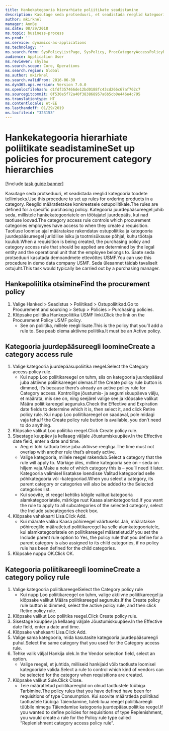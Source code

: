 ```yaml
---
title: Hankekategooria hierarhiate poliitikate seadistamine
description: Kasutage seda protseduuri, et seadistada reeglid kategooria toodete tellimiseks.
author: mkirknel
manager: AnnBe
ms.date: 08/29/2018
ms.topic: business-process
ms.prod: ''
ms.service: dynamics-ax-applications
ms.technology: ''
ms.search.form: SysPolicyListPage, SysPolicy, ProcCategoryAccessPolicyRule, ProcCategoryPolicyRule, EcoResCategorySingleLookup
audience: Application User
ms.reviewer: shylaw
ms.search.scope: Core, Operations
ms.search.region: Global
ms.author: mkirknel
ms.search.validFrom: 2016-06-30
ms.dyn365.ops.version: Version 7.0.0
ms.openlocfilehash: d1fdf357466de12bd0188fc43cd266c67af762c7
ms.sourcegitcommit: 0f530e5f72a40f383868957a6b5cb0e446e4c795
ms.translationtype: HT
ms.contentlocale: et-EE
ms.lasthandoff: 01/29/2019
ms.locfileid: "323153"
---
```

# <a name="set-up-policies-for-procurement-category-hierarchies"></a><span data-ttu-id="a16b3-103">Hankekategooria hierarhiate poliitikate seadistamine</span><span class="sxs-lookup"><span data-stu-id="a16b3-103">Set up policies for procurement category hierarchies</span></span>

[!include [task guide banner](../../includes/task-guide-banner.md)]

<span data-ttu-id="a16b3-104">Kasutage seda protseduuri, et seadistada reeglid kategooria toodete tellimiseks.</span><span class="sxs-lookup"><span data-stu-id="a16b3-104">Use this procedure to set up rules for ordering products in a category.</span></span> <span data-ttu-id="a16b3-105">Reeglid määratletakse konkreetsele ostupoliitikale.</span><span class="sxs-lookup"><span data-stu-id="a16b3-105">The rules are defined for a specific purchasing policy.</span></span> <span data-ttu-id="a16b3-106">Kategooria juurdepääsureegel juhib seda, millistele hankekategooriatele on töötajatel juurdepääs, kui nad taotluse loovad.</span><span class="sxs-lookup"><span data-stu-id="a16b3-106">The category access rule controls which procurement categories employees have access to when they create a requisition.</span></span> <span data-ttu-id="a16b3-107">Taotluse loomise ajal määratakse rakendatav ostupoliitika ja kategooria juurdepääsureegel juriidilise isiku ja tootmisüksuse põhjal, kuhu töötaja kuulub.</span><span class="sxs-lookup"><span data-stu-id="a16b3-107">When a requisition is being created, the purchasing policy and category access rule that should be applied are determined by the legal entity and the operational unit that the employee belongs to.</span></span> <span data-ttu-id="a16b3-108">Saate seda protseduuri kasutada demoandmete ettevõttes USMF.</span><span class="sxs-lookup"><span data-stu-id="a16b3-108">You can use this procedure in demo data company USMF.</span></span> <span data-ttu-id="a16b3-109">Seda ülesannet täidab tavaliselt ostujuht.</span><span class="sxs-lookup"><span data-stu-id="a16b3-109">This task would typically be carried out by a purchasing manager.</span></span>


## <a name="find-the-procurement-policy"></a><span data-ttu-id="a16b3-110">Hankepoliitika otsimine</span><span class="sxs-lookup"><span data-stu-id="a16b3-110">Find the procurement policy</span></span>
1. <span data-ttu-id="a16b3-111">Valige Hanked > Seadistus > Poliitikad > Ostupoliitikad.</span><span class="sxs-lookup"><span data-stu-id="a16b3-111">Go to Procurement and sourcing > Setup > Policies > Purchasing policies.</span></span>
2. <span data-ttu-id="a16b3-112">Klõpsake poliitika Hankepoliitika USMF linki.</span><span class="sxs-lookup"><span data-stu-id="a16b3-112">Click the link on the Procurement Policy USMF policy.</span></span>
    * <span data-ttu-id="a16b3-113">See on poliitika, millele reegli lisate.</span><span class="sxs-lookup"><span data-stu-id="a16b3-113">This is the policy that you’ll add a rule to.</span></span> <span data-ttu-id="a16b3-114">See peab olema aktiivne poliitika.</span><span class="sxs-lookup"><span data-stu-id="a16b3-114">It must be an Active policy.</span></span>  

## <a name="create-a-category-access-rule"></a><span data-ttu-id="a16b3-115">Kategooria juurdepääsureegli loomine</span><span class="sxs-lookup"><span data-stu-id="a16b3-115">Create a category access rule</span></span>
1. <span data-ttu-id="a16b3-116">Valige kategooria juurdepääsupoliitika reegel.</span><span class="sxs-lookup"><span data-stu-id="a16b3-116">Select the Category access policy rule.</span></span>
    * <span data-ttu-id="a16b3-117">Kui nupp Loo poliitikareegel on tuhm, siis on kategooria juurdepääsul juba aktiivne poliitikareegel olemas.</span><span class="sxs-lookup"><span data-stu-id="a16b3-117">If the Create policy rule button is dimmed, it’s because there’s already an active policy rule for Category access.</span></span> <span data-ttu-id="a16b3-118">Kontrollige jõustumis- ja aegumiskuupäeva välju, et määrata, mis see on, ning seejärel valige see ja klõpsake valikut Määra poliitikareegel aegunuks.</span><span class="sxs-lookup"><span data-stu-id="a16b3-118">Check the Effective and Expiration date fields to determine which it is, then select it, and click Retire policy rule.</span></span> <span data-ttu-id="a16b3-119">Kui nupp Loo poliitikareegel on saadaval, pole midagi vaja teha.</span><span class="sxs-lookup"><span data-stu-id="a16b3-119">If the Create policy rule button is available, you don’t need to do anything.</span></span>  
2. <span data-ttu-id="a16b3-120">Klõpsake valikut Loo poliitika reegel.</span><span class="sxs-lookup"><span data-stu-id="a16b3-120">Click Create policy rule.</span></span>
3. <span data-ttu-id="a16b3-121">Sisestage kuupäev ja kellaaeg väljale Jõustumiskuupäev.</span><span class="sxs-lookup"><span data-stu-id="a16b3-121">In the Effective date field, enter a date and time.</span></span>
    * <span data-ttu-id="a16b3-122">Aeg ei tohi kattuda teise juba aktiivse reegliga.</span><span class="sxs-lookup"><span data-stu-id="a16b3-122">The time must not overlap with another rule that’s already active.</span></span>  
    * <span data-ttu-id="a16b3-123">Valige kategooria, millele reegel rakendub.</span><span class="sxs-lookup"><span data-stu-id="a16b3-123">Select a category that the rule will apply to.</span></span> <span data-ttu-id="a16b3-124">Märkige üles, milline kategooria see on – seda on hiljem vaja.</span><span class="sxs-lookup"><span data-stu-id="a16b3-124">Make a note of which category this is – you’ll need it later.</span></span> <span data-ttu-id="a16b3-125">Kategooria valimisel lisatakse loendisse Valitud kategooriad selle põhikategooria või -kategooriad.</span><span class="sxs-lookup"><span data-stu-id="a16b3-125">When you select a category, its parent category or categories will also be added to the Selected categories list.</span></span>  
    * <span data-ttu-id="a16b3-126">Kui soovite, et reegel kehtiks kõigile valitud kategooria alamkategooriatele, märkige ruut Kaasa alamkategooriad.</span><span class="sxs-lookup"><span data-stu-id="a16b3-126">If you want the rule to apply to all subcategories of the selected category, select the Include subcategories check box.</span></span>  
4. <span data-ttu-id="a16b3-127">Klõpsake vahekaarti Lisa.</span><span class="sxs-lookup"><span data-stu-id="a16b3-127">Click Add.</span></span>
    * <span data-ttu-id="a16b3-128">Kui määrate valiku Kaasa põhireegel väärtuseks Jah, määratakse põhireeglile määratletud poliitikareegel ka selle alamkategooriatele, kui alamkategooriatele on poliitikareegel määratletud.</span><span class="sxs-lookup"><span data-stu-id="a16b3-128">If you set the Include parent rule option to Yes, the policy rule that you define for a parent category is also assigned to its child categories, if no policy rule has been defined for the child categories.</span></span>  
5. <span data-ttu-id="a16b3-129">Klõpsake nuppu OK.</span><span class="sxs-lookup"><span data-stu-id="a16b3-129">Click OK.</span></span>

## <a name="create-a-category-policy-rule"></a><span data-ttu-id="a16b3-130">Kategooria poliitikareegli loomine</span><span class="sxs-lookup"><span data-stu-id="a16b3-130">Create a category policy rule</span></span>
1. <span data-ttu-id="a16b3-131">Valige kategooria poliitikareegel</span><span class="sxs-lookup"><span data-stu-id="a16b3-131">Select the Category policy rule</span></span>
    * <span data-ttu-id="a16b3-132">Kui nupp Loo poliitikareegel on tuhm, valige aktiivne poliitikareegel ja klõpsake valikut Määra poliitikareegel aegunuks.</span><span class="sxs-lookup"><span data-stu-id="a16b3-132">If the Create policy rule button is dimmed, select the active policy rule, and then click Retire policy rule.</span></span>  
2. <span data-ttu-id="a16b3-133">Klõpsake valikut Loo poliitika reegel.</span><span class="sxs-lookup"><span data-stu-id="a16b3-133">Click Create policy rule.</span></span>
3. <span data-ttu-id="a16b3-134">Sisestage kuupäev ja kellaaeg väljale Jõustumiskuupäev.</span><span class="sxs-lookup"><span data-stu-id="a16b3-134">In the Effective date field, enter a date and time.</span></span>
4. <span data-ttu-id="a16b3-135">Klõpsake vahekaarti Lisa.</span><span class="sxs-lookup"><span data-stu-id="a16b3-135">Click Add.</span></span>
5. <span data-ttu-id="a16b3-136">Valige sama kategooria, mida kasutasite kategooria juurdepääsureegli puhul.</span><span class="sxs-lookup"><span data-stu-id="a16b3-136">Select the same category that you used for the Category access rule.</span></span>
6. <span data-ttu-id="a16b3-137">Tehke valik väljal Hankija olek.</span><span class="sxs-lookup"><span data-stu-id="a16b3-137">In the Vendor selection field, select an option.</span></span>
    * <span data-ttu-id="a16b3-138">Valige reegel, et juhtida, milliseid hankijaid võib taotluste loomisel kategooriale valida.</span><span class="sxs-lookup"><span data-stu-id="a16b3-138">Select a rule to control which kind of vendors can be selected for the category when requisitions are created.</span></span>  
7. <span data-ttu-id="a16b3-139">Klõpsake valikut Sule.</span><span class="sxs-lookup"><span data-stu-id="a16b3-139">Click Close.</span></span>
    * <span data-ttu-id="a16b3-140">Teie määratletud poliitikareeglid on olnud taotlustele tüübiga Tarbimine.</span><span class="sxs-lookup"><span data-stu-id="a16b3-140">The policy rules that you have defined have been for requisitions of type Consumption.</span></span> <span data-ttu-id="a16b3-141">Kui soovite määratleda poliitikad taotlustele tüübiga Täiendamine, tuleb luua reegel poliitikareegli tüübile nimega Täiendamise kategooria juurdepääsupoliitika reegel.</span><span class="sxs-lookup"><span data-stu-id="a16b3-141">If you wanted to define policies for requisitions of type Replenishment, you would create a rule for the Policy rule type called “Replenishment category access policy rule”.</span></span>  

